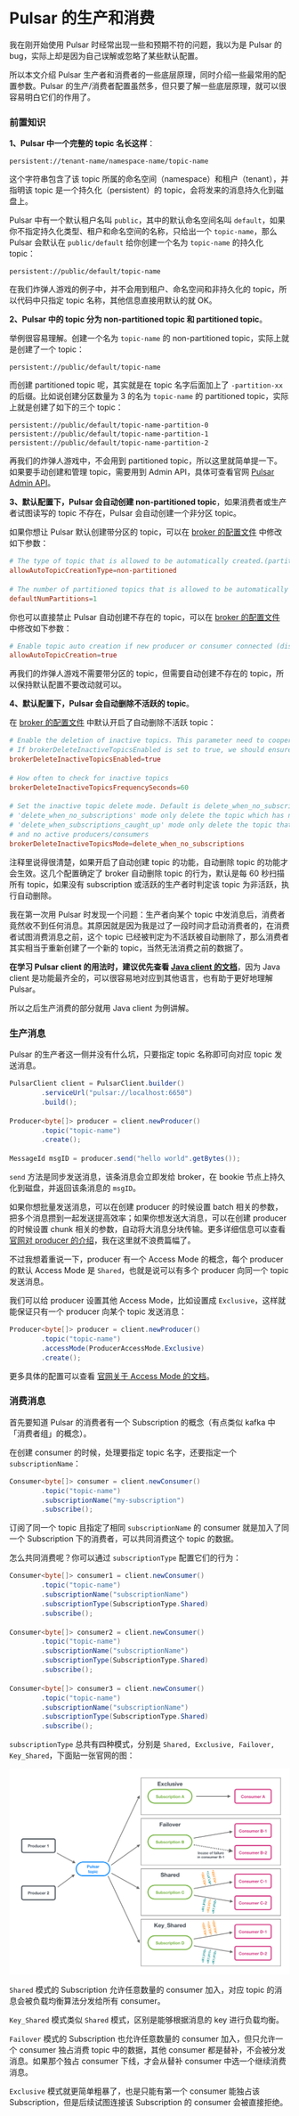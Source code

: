 # Pulsar 的生产和消费

我在刚开始使用 Pulsar 时经常出现一些和预期不符的问题，我以为是 Pulsar 的 bug，实际上却是因为自己误解或忽略了某些默认配置。

所以本文介绍 Pulsar 生产者和消费者的一些底层原理，同时介绍一些最常用的配置参数。Pulsar 的生产/消费者配置虽然多，但只要了解一些底层原理，就可以很容易明白它们的作用了。

### 前置知识

**1、Pulsar 中一个完整的 topic 名长这样**：

```
persistent://tenant-name/namespace-name/topic-name
```

这个字符串包含了该 topic 所属的命名空间（namespace）和租户（tenant），并指明该 topic 是一个持久化（persistent）的 topic，会将发来的消息持久化到磁盘上。

Pulsar 中有一个默认租户名叫 `public`，其中的默认命名空间名叫 `default`，如果你不指定持久化类型、租户和命名空间的名称，只给出一个 `topic-name`，那么 Pulsar 会默认在 `public/default` 给你创建一个名为 `topic-name` 的持久化 topic：

```
persistent://public/default/topic-name
```

在我们炸弹人游戏的例子中，并不会用到租户、命名空间和非持久化的 topic，所以代码中只指定 topic 名称，其他信息直接用默认的就 OK。

**2、Pulsar 中的 topic 分为 non-partitioned topic 和 partitioned topic**。

举例很容易理解。创建一个名为 `topic-name` 的 non-partitioned topic，实际上就是创建了一个 topic：

```
persistent://public/default/topic-name
```

而创建 partitioned topic 呢，其实就是在 topic 名字后面加上了 `-partition-xx` 的后缀。比如说创建分区数量为 3 的名为 `topic-name` 的 partitioned topic，实际上就是创建了如下的三个 topic：

```
persistent://public/default/topic-name-partition-0
persistent://public/default/topic-name-partition-1
persistent://public/default/topic-name-partition-2
```

再我们的炸弹人游戏中，不会用到 partitioned topic，所以这里就简单提一下。如果要手动创建和管理 topic，需要用到 Admin API，具体可查看官网 [Pulsar Admin API](https://pulsar.apache.org/docs/next/admin-api-overview/)。

**3、默认配置下，Pulsar 会自动创建 non-partitioned topic**，如果消费者或生产者试图读写的 topic 不存在，Pulsar 会自动创建一个非分区 topic。

如果你想让 Pulsar 默认创建带分区的 topic，可以在 [broker 的配置文件](./pulsar介绍及启动.md) 中修改如下参数：

```conf
# The type of topic that is allowed to be automatically created.(partitioned/non-partitioned)
allowAutoTopicCreationType=non-partitioned

# The number of partitioned topics that is allowed to be automatically created if allowAutoTopicCreationType is partitioned.
defaultNumPartitions=1
```

你也可以直接禁止 Pulsar 自动创建不存在的 topic，可以在 [broker 的配置文件](./pulsar介绍及启动.md) 中修改如下参数：

```conf
# Enable topic auto creation if new producer or consumer connected (disable auto creation with value false)
allowAutoTopicCreation=true
```

再我们的炸弹人游戏不需要带分区的 topic，但需要自动创建不存在的 topic，所以保持默认配置不要改动就可以。

**4、默认配置下，Pulsar 会自动删除不活跃的 topic**。

在 [broker 的配置文件](./pulsar介绍及启动.md) 中默认开启了自动删除不活跃 topic：

```conf
# Enable the deletion of inactive topics. This parameter need to cooperate with the allowAutoTopicCreation parameter.
# If brokerDeleteInactiveTopicsEnabled is set to true, we should ensure that allowAutoTopicCreation is also set to true.
brokerDeleteInactiveTopicsEnabled=true

# How often to check for inactive topics
brokerDeleteInactiveTopicsFrequencySeconds=60

# Set the inactive topic delete mode. Default is delete_when_no_subscriptions
# 'delete_when_no_subscriptions' mode only delete the topic which has no subscriptions and no active producers
# 'delete_when_subscriptions_caught_up' mode only delete the topic that all subscriptions has no backlogs(caught up)
# and no active producers/consumers
brokerDeleteInactiveTopicsMode=delete_when_no_subscriptions
```

注释里说得很清楚，如果开启了自动创建 topic 的功能，自动删除 topic 的功能才会生效。这几个配置确定了 broker 自动删除 topic 的行为，默认是每 60 秒扫描所有 topic，如果没有 subscription 或活跃的生产者时判定该 topic 为非活跃，执行自动删除。

我在第一次用 Pulsar 时发现一个问题：生产者向某个 topic 中发消息后，消费者竟然收不到任何消息。其原因就是因为我是过了一段时间才启动消费者的，在消费者试图消费消息之前，这个 topic 已经被判定为不活跃被自动删除了，那么消费者其实相当于重新创建了一个新的 topic，当然无法消费之前的数据了。

**在学习 Pulsar client 的用法时，建议优先查看 [Java client 的文档](https://pulsar.apache.org/docs/next/client-libraries-java/)**，因为 Java client 是功能最齐全的，可以很容易地对应到其他语言，也有助于更好地理解 Pulsar。

所以之后生产消费的部分就用 Java client 为例讲解。

### 生产消息

Pulsar 的生产者这一侧并没有什么坑，只要指定 topic 名称即可向对应 topic 发送消息。

```java
PulsarClient client = PulsarClient.builder()
        .serviceUrl("pulsar://localhost:6650")
        .build();

Producer<byte[]> producer = client.newProducer()
        .topic("topic-name")
        .create();

MessageId msgID = producer.send("hello world".getBytes());
```

`send` 方法是同步发送消息，该条消息会立即发给 broker，在 bookie 节点上持久化到磁盘，并返回该条消息的 `msgID`。

如果你想批量发送消息，可以在创建 producer 的时候设置 batch 相关的参数，把多个消息攒到一起发送提高效率；如果你想发送大消息，可以在创建 producer 的时候设置 chunk 相关的参数，自动将大消息分块传输。更多详细信息可以查看 [官网对 producer 的介绍](https://pulsar.apache.org/docs/next/client-libraries-java/#producer)，我在这里就不浪费篇幅了。

不过我想着重说一下，producer 有一个 Access Mode 的概念，每个 producer 的默认 Access Mode 是 `Shared`，也就是说可以有多个 producer 向同一个 topic 发送消息。

我们可以给 producer 设置其他 Access Mode，比如设置成 `Exclusive`，这样就能保证只有一个 producer 向某个 topic 发送消息：

```java
Producer<byte[]> producer = client.newProducer()
        .topic("topic-name")
        .accessMode(ProducerAccessMode.Exclusive)
        .create();
```

更多具体的配置可以查看 [官网关于 Access Mode 的文档](https://pulsar.apache.org/docs/next/concepts-messaging/#access-mode)。

### 消费消息

首先要知道 Pulsar 的消费者有一个 Subscription 的概念（有点类似 kafka 中「消费者组」的概念）。

在创建 consumer 的时候，处理要指定 topic 名字，还要指定一个 `subscriptionName`：

```java
Consumer<byte[]> consumer = client.newConsumer()
        .topic("topic-name")
        .subscriptionName("my-subscription")
        .subscribe();
```

订阅了同一个 topic 且指定了相同 `subscriptionName` 的 consumer 就是加入了同一个 Subscription 下的消费者，可以共同消费这个 topic 的数据。

怎么共同消费呢？你可以通过 `subscriptionType` 配置它们的行为：

```java
Consumer<byte[]> consumer1 = client.newConsumer()
        .topic("topic-name")
        .subscriptionName("subscriptionName")
        .subscriptionType(SubscriptionType.Shared)
        .subscribe();

Consumer<byte[]> consumer2 = client.newConsumer()
        .topic("topic-name")
        .subscriptionName("subscriptionName")
        .subscriptionType(SubscriptionType.Shared)
        .subscribe();

Consumer<byte[]> consumer3 = client.newConsumer()
        .topic("topic-name")
        .subscriptionName("subscriptionName")
        .subscriptionType(SubscriptionType.Shared)
        .subscribe();
```

`subscriptionType` 总共有四种模式，分别是 `Shared, Exclusive, Failover, Key_Shared`，下面贴一张官网的图：

![](../images/sub-type.png)

`Shared` 模式的 Subscription 允许任意数量的 consumer 加入，对应 topic 的消息会被负载均衡算法分发给所有 consumer。

`Key_Shared` 模式类似 `Shared` 模式，区别是能够根据消息的 key 进行负载均衡。

`Failover` 模式的 Subscription 也允许任意数量的 consumer 加入，但只允许一个 consumer 独占消费 topic 中的数据，其他 consumer 都是替补，不会被分发消息。如果那个独占 consumer 下线，才会从替补 consumer 中选一个继续消费消息。

`Exclusive` 模式就更简单粗暴了，也是只能有第一个 consumer 能独占该 Subscription，但是后续试图连接该 Subscription 的 consumer 会被直接拒绝。





